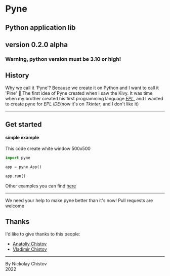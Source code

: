 # Pyne
## Python application lib
## version 0.2.0 alpha

### Warning, python version must be 3.10 or high!

## History
Why we call it 'Pyne'? Because we create it on Python and I want to call it 'Pine' 🌳
The first idea of Pyne created when I saw the Kivy.
It was time when my brother created his first programming language [_EPL_](https://gitflic.ru/project/wchistow/elementary),
and I wanted to create pyne for _EPL IDE_(now it's on _Tkinter_, and I don't like it)

----

## Get started
#### simple example
This code create white window 500x500
```python
import pyne

app = pyne.App()

app.run()
```
Other examples you can find [here](https://gitflic.ru/project/pyne/pyne/file?file=examples)

---

We need your help to make pyne better than it's now! Pull requests are welcome

## Thanks

I'd like to give thanks to this people:
 + [Anatoliy Chistov](https://gitflic.ru/user/codefather)
 + [Vladimir Chistov](https://gitflic.ru/user/wchistow)

---

By Nickolay Chistov\
2022
